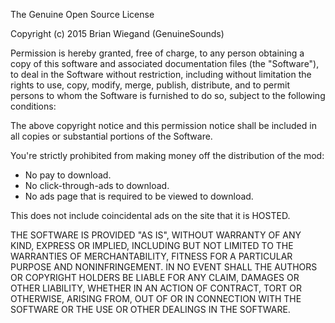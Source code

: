 The Genuine Open Source License

Copyright (c) 2015 Brian Wiegand (GenuineSounds)

Permission is hereby granted, free of charge, to any person obtaining a copy
of this software and associated documentation files (the "Software"), to deal
in the Software without restriction, including without limitation the rights
to use, copy, modify, merge, publish, distribute, and to permit persons to
whom the Software is furnished to do so, subject to the following conditions:

The above copyright notice and this permission notice shall be included in
all copies or substantial portions of the Software.

You're strictly prohibited from making money off the distribution of the mod:
* No pay to download.
* No click-through-ads to download.
* No ads page that is required to be viewed to download.

This does not include coincidental ads on the site that it is HOSTED.

THE SOFTWARE IS PROVIDED "AS IS", WITHOUT WARRANTY OF ANY KIND, EXPRESS OR
IMPLIED, INCLUDING BUT NOT LIMITED TO THE WARRANTIES OF MERCHANTABILITY,
FITNESS FOR A PARTICULAR PURPOSE AND NONINFRINGEMENT. IN NO EVENT SHALL THE
AUTHORS OR COPYRIGHT HOLDERS BE LIABLE FOR ANY CLAIM, DAMAGES OR OTHER
LIABILITY, WHETHER IN AN ACTION OF CONTRACT, TORT OR OTHERWISE, ARISING FROM,
OUT OF OR IN CONNECTION WITH THE SOFTWARE OR THE USE OR OTHER DEALINGS IN
THE SOFTWARE.
